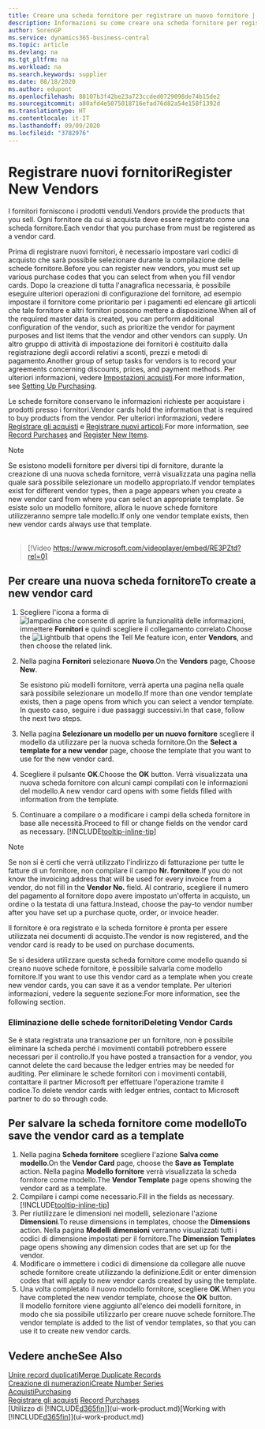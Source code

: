 ```yaml
---
title: Creare una scheda fornitore per registrare un nuovo fornitore | Documenti Microsoft
description: Informazioni su come creare una scheda fornitore per registrare un nuovo fornitore.
author: SorenGP
ms.service: dynamics365-business-central
ms.topic: article
ms.devlang: na
ms.tgt_pltfrm: na
ms.workload: na
ms.search.keywords: supplier
ms.date: 08/18/2020
ms.author: edupont
ms.openlocfilehash: 88107b3f42be23a723ccded0729098de74b15de2
ms.sourcegitcommit: a80afd4e5075018716efad76d82a54e158f1392d
ms.translationtype: HT
ms.contentlocale: it-IT
ms.lasthandoff: 09/09/2020
ms.locfileid: "3782976"
---
```

# <a name="register-new-vendors"></a><span data-ttu-id="0738e-103">Registrare nuovi fornitori</span><span class="sxs-lookup"><span data-stu-id="0738e-103">Register New Vendors</span></span>

<span data-ttu-id="0738e-104">I fornitori forniscono i prodotti venduti.</span><span class="sxs-lookup"><span data-stu-id="0738e-104">Vendors provide the products that you sell.</span></span> <span data-ttu-id="0738e-105">Ogni fornitore da cui si acquista deve essere registrato come una scheda fornitore.</span><span class="sxs-lookup"><span data-stu-id="0738e-105">Each vendor that you purchase from must be registered as a vendor card.</span></span>

<span data-ttu-id="0738e-106">Prima di registrare nuovi fornitori, è necessario impostare vari codici di acquisto che sarà possibile selezionare durante la compilazione delle schede fornitore.</span><span class="sxs-lookup"><span data-stu-id="0738e-106">Before you can register new vendors, you must set up various purchase codes that you can select from when you fill vendor cards.</span></span> <span data-ttu-id="0738e-107">Dopo la creazione di tutta l'anagrafica necessaria, è possibile eseguire ulteriori operazioni di configurazione del fornitore, ad esempio impostare il fornitore come prioritario per i pagamenti ed elencare gli articoli che tale fornitore e altri fornitori possono mettere a disposizione.</span><span class="sxs-lookup"><span data-stu-id="0738e-107">When all of the required master data is created, you can perform additional configuration of the vendor, such as prioritize the vendor for payment purposes and list items that the vendor and other vendors can supply.</span></span> <span data-ttu-id="0738e-108">Un altro gruppo di attività di impostazione dei fornitori è costituito dalla registrazione degli accordi relativi a sconti, prezzi e metodi di pagamento.</span><span class="sxs-lookup"><span data-stu-id="0738e-108">Another group of setup tasks for vendors is to record your agreements concerning discounts, prices, and payment methods.</span></span> <span data-ttu-id="0738e-109">Per ulteriori informazioni, vedere [Impostazioni acquisti](purchasing-setup-purchasing.md).</span><span class="sxs-lookup"><span data-stu-id="0738e-109">For more information, see [Setting Up Purchasing](purchasing-setup-purchasing.md).</span></span>

<span data-ttu-id="0738e-110">Le schede fornitore conservano le informazioni richieste per acquistare i prodotti presso i fornitori.</span><span class="sxs-lookup"><span data-stu-id="0738e-110">Vendor cards hold the information that is required to buy products from the vendor.</span></span> <span data-ttu-id="0738e-111">Per ulteriori informazioni, vedere [Registrare gli acquisti](purchasing-how-record-purchases.md) e [Registrare nuovi articoli](inventory-how-register-new-items.md).</span><span class="sxs-lookup"><span data-stu-id="0738e-111">For more information, see [Record Purchases](purchasing-how-record-purchases.md) and [Register New Items](inventory-how-register-new-items.md).</span></span>

> [!NOTE]  
> <span data-ttu-id="0738e-112">Se esistono modelli fornitore per diversi tipi di fornitore, durante la creazione di una nuova scheda fornitore, verrà visualizzata una pagina nella quale sarà possibile selezionare un modello appropriato.</span><span class="sxs-lookup"><span data-stu-id="0738e-112">If vendor templates exist for different vendor types, then a page appears when you create a new vendor card from where you can select an appropriate template.</span></span> <span data-ttu-id="0738e-113">Se esiste solo un modello fornitore, allora le nuove schede fornitore utilizzeranno sempre tale modello.</span><span class="sxs-lookup"><span data-stu-id="0738e-113">If only one vendor template exists, then new vendor cards always use that template.</span></span>
<br><br>  

> [!Video https://www.microsoft.com/videoplayer/embed/RE3PZtd?rel=0]

## <a name="to-create-a-new-vendor-card"></a><span data-ttu-id="0738e-114">Per creare una nuova scheda fornitore</span><span class="sxs-lookup"><span data-stu-id="0738e-114">To create a new vendor card</span></span>

1. <span data-ttu-id="0738e-115">Scegliere l'icona a forma di ![lampadina che consente di aprire la funzionalità delle informazioni](media/ui-search/search_small.png "Informazioni sull'operazione che si desidera eseguire"), immettere **Fornitori** e quindi scegliere il collegamento correlato.</span><span class="sxs-lookup"><span data-stu-id="0738e-115">Choose the ![Lightbulb that opens the Tell Me feature](media/ui-search/search_small.png "Tell me what you want to do") icon, enter **Vendors**, and then choose the related link.</span></span>  
2. <span data-ttu-id="0738e-116">Nella pagina **Fornitori** selezionare **Nuovo**.</span><span class="sxs-lookup"><span data-stu-id="0738e-116">On the **Vendors** page, Choose **New**.</span></span>

    <span data-ttu-id="0738e-117">Se esistono più modelli fornitore, verrà aperta una pagina nella quale sarà possibile selezionare un modello.</span><span class="sxs-lookup"><span data-stu-id="0738e-117">If more than one vendor template exists, then a page opens from which you can select a vendor template.</span></span> <span data-ttu-id="0738e-118">In questo caso, seguire i due passaggi successivi.</span><span class="sxs-lookup"><span data-stu-id="0738e-118">In that case, follow the next two steps.</span></span>
3. <span data-ttu-id="0738e-119">Nella pagina **Selezionare un modello per un nuovo fornitore** scegliere il modello da utilizzare per la nuova scheda fornitore.</span><span class="sxs-lookup"><span data-stu-id="0738e-119">On the **Select a template for a new vendor** page, choose the template that you want to use for the new vendor card.</span></span>
4. <span data-ttu-id="0738e-120">Scegliere il pulsante **OK**.</span><span class="sxs-lookup"><span data-stu-id="0738e-120">Choose the **OK** button.</span></span> <span data-ttu-id="0738e-121">Verrà visualizzata una nuova scheda fornitore con alcuni campi compilati con le informazioni del modello.</span><span class="sxs-lookup"><span data-stu-id="0738e-121">A new vendor card opens with some fields filled with information from the template.</span></span>
5. <span data-ttu-id="0738e-122">Continuare a compilare o a modificare i campi della scheda fornitore in base alle necessità.</span><span class="sxs-lookup"><span data-stu-id="0738e-122">Proceed to fill or change fields on the vendor card as necessary.</span></span> [!INCLUDE[tooltip-inline-tip](includes/tooltip-inline-tip_md.md)]

> [!NOTE]  
> <span data-ttu-id="0738e-123">Se non si è certi che verrà utilizzato l'indirizzo di fatturazione per tutte le fatture di un fornitore, non compilare il campo **Nr. fornitore**.</span><span class="sxs-lookup"><span data-stu-id="0738e-123">If you do not know the invoicing address that will be used for every invoice from a vendor, do not fill in the **Vendor No.** field.</span></span> <span data-ttu-id="0738e-124">Al contrario, scegliere il numero del pagamento al fornitore dopo avere impostato un'offerta in acquisto, un ordine o la testata di una fattura.</span><span class="sxs-lookup"><span data-stu-id="0738e-124">Instead, choose the pay-to vendor number after you have set up a purchase quote, order, or invoice header.</span></span>

<span data-ttu-id="0738e-125">Il fornitore è ora registrato e la scheda fornitore è pronta per essere utilizzata nei documenti di acquisto.</span><span class="sxs-lookup"><span data-stu-id="0738e-125">The vendor is now registered, and the vendor card is ready to be used on purchase documents.</span></span>

<span data-ttu-id="0738e-126">Se si desidera utilizzare questa scheda fornitore come modello quando si creano nuove schede fornitore, è possibile salvarla come modello fornitore.</span><span class="sxs-lookup"><span data-stu-id="0738e-126">If you want to use this vendor card as a template when you create new vendor cards, you can save it as a vendor template.</span></span> <span data-ttu-id="0738e-127">Per ulteriori informazioni, vedere la seguente sezione:</span><span class="sxs-lookup"><span data-stu-id="0738e-127">For more information, see the following section.</span></span>

### <a name="deleting-vendor-cards"></a><span data-ttu-id="0738e-128">Eliminazione delle schede fornitori</span><span class="sxs-lookup"><span data-stu-id="0738e-128">Deleting Vendor Cards</span></span>
<span data-ttu-id="0738e-129">Se è stata registrata una transazione per un fornitore, non è possibile eliminare la scheda perché i movimenti contabili potrebbero essere necessari per il controllo.</span><span class="sxs-lookup"><span data-stu-id="0738e-129">If you have posted a transaction for a vendor, you cannot delete the card because the ledger entries may be needed for auditing.</span></span> <span data-ttu-id="0738e-130">Per eliminare le schede fornitori con i movimenti contabili, contattare il partner Microsoft per effettuare l'operazione tramite il codice.</span><span class="sxs-lookup"><span data-stu-id="0738e-130">To delete vendor cards with ledger entries, contact to Microsoft partner to do so through code.</span></span>

## <a name="to-save-the-vendor-card-as-a-template"></a><span data-ttu-id="0738e-131">Per salvare la scheda fornitore come modello</span><span class="sxs-lookup"><span data-stu-id="0738e-131">To save the vendor card as a template</span></span>
1. <span data-ttu-id="0738e-132">Nella pagina **Scheda fornitore** scegliere l'azione **Salva come modello**.</span><span class="sxs-lookup"><span data-stu-id="0738e-132">On the **Vendor Card** page, choose the **Save as Template** action.</span></span> <span data-ttu-id="0738e-133">Nella pagina **Modello fornitore** verrà visualizzata la scheda fornitore come modello.</span><span class="sxs-lookup"><span data-stu-id="0738e-133">The **Vendor Template** page opens showing the vendor card as a template.</span></span>
2. <span data-ttu-id="0738e-134">Compilare i campi come necessario.</span><span class="sxs-lookup"><span data-stu-id="0738e-134">Fill in the fields as necessary.</span></span> [!INCLUDE[tooltip-inline-tip](includes/tooltip-inline-tip_md.md)]
3. <span data-ttu-id="0738e-135">Per riutilizzare le dimensioni nei modelli, selezionare l'azione **Dimensioni**.</span><span class="sxs-lookup"><span data-stu-id="0738e-135">To reuse dimensions in templates, choose the **Dimensions** action.</span></span> <span data-ttu-id="0738e-136">Nella pagina **Modelli dimensioni** verranno visualizzati tutti i codici di dimensione impostati per il fornitore.</span><span class="sxs-lookup"><span data-stu-id="0738e-136">The **Dimension Templates** page opens showing any dimension codes that are set up for the vendor.</span></span>
4. <span data-ttu-id="0738e-137">Modificare o immettere i codici di dimensione da collegare alle nuove schede fornitore create utilizzando la definizione.</span><span class="sxs-lookup"><span data-stu-id="0738e-137">Edit or enter dimension codes that will apply to new vendor cards created by using the template.</span></span>
5. <span data-ttu-id="0738e-138">Una volta completato il nuovo modello fornitore, scegliere **OK**.</span><span class="sxs-lookup"><span data-stu-id="0738e-138">When you have completed the new vendor template, choose the **OK** button.</span></span>  
   <span data-ttu-id="0738e-139">Il modello fornitore viene aggiunto all'elenco dei modelli fornitore, in modo che sia possibile utilizzarlo per creare nuove schede fornitore.</span><span class="sxs-lookup"><span data-stu-id="0738e-139">The vendor template is added to the list of vendor templates, so that you can use it to create new vendor cards.</span></span>

## <a name="see-also"></a><span data-ttu-id="0738e-140">Vedere anche</span><span class="sxs-lookup"><span data-stu-id="0738e-140">See Also</span></span>
[<span data-ttu-id="0738e-141">Unire record duplicati</span><span class="sxs-lookup"><span data-stu-id="0738e-141">Merge Duplicate Records</span></span>](sales-how-merge-duplicate-records.md)  
[<span data-ttu-id="0738e-142">Creazione di numerazioni</span><span class="sxs-lookup"><span data-stu-id="0738e-142">Create Number Series</span></span>](ui-create-number-series.md)  
[<span data-ttu-id="0738e-143">Acquisti</span><span class="sxs-lookup"><span data-stu-id="0738e-143">Purchasing</span></span>](purchasing-manage-purchasing.md)  
<span data-ttu-id="0738e-144">[Registrare gli acquisti](purchasing-how-record-purchases.md) </span><span class="sxs-lookup"><span data-stu-id="0738e-144">[Record Purchases](purchasing-how-record-purchases.md) </span></span>  
<span data-ttu-id="0738e-145">[Utilizzo di [!INCLUDE[d365fin](includes/d365fin_md.md)]](ui-work-product.md)</span><span class="sxs-lookup"><span data-stu-id="0738e-145">[Working with [!INCLUDE[d365fin](includes/d365fin_md.md)]](ui-work-product.md)</span></span>  
